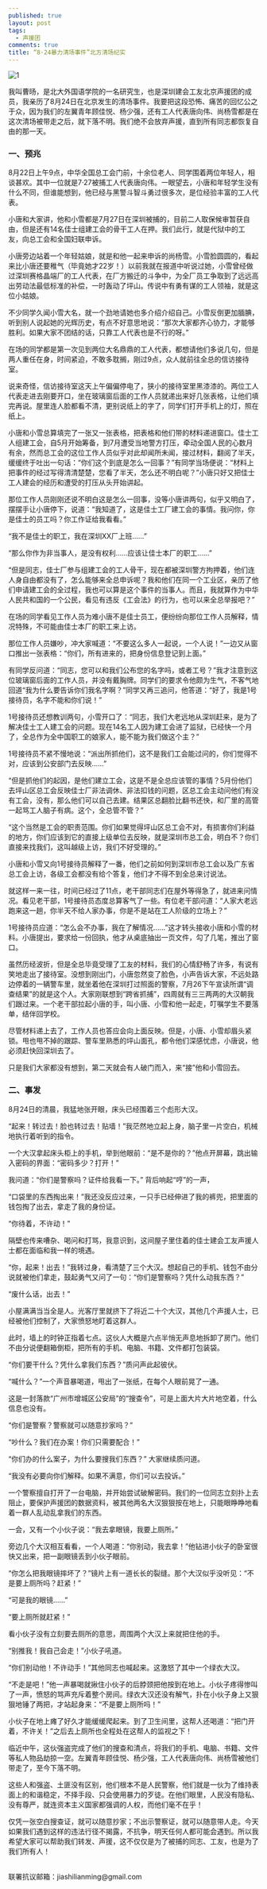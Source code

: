 ```yaml
---
published: true
layout: post
tags:
  - 声援团
comments: true
title: “8·24暴力清场事件”北方清场纪实
---
```

![1](https://i.loli.net/2018/09/07/5b92668d9680f.jpg)

我叫曹旸，是北大外国语学院的一名研究生，也是深圳建会工友北京声援团的成员，我亲历了8月24日在北京发生的清场事件。我要把这段恐怖、痛苦的回忆公之于众，因为我们的左翼青年顾佳悦、杨少强，还有工人代表唐向伟、尚杨雪都是在这次清场被带走之后，就下落不明。我们绝不会放弃声援，直到所有同志都恢复自由的那一天。

### 一、预兆

8月22日上午9点，中华全国总工会门前，十余位老人、同学围着两位年轻人，相谈甚欢。其中一位就是7·27被捕工人代表唐向伟。一眼望去，小唐和年轻学生没有什么不同，但谁能想到，他已经与黑警斗智斗勇过很多次，是位经验丰富的工人代表。

小唐和大家讲，他和小雪都是7月27日在深圳被捕的，目前二人取保候审暂获自由，但是还有14名佳士组建工会的骨干工人在押。我们此行，就是代狱中的工友，向总工会和全国妇联申诉。

小唐旁边站着一个年轻姑娘，就是和他一起来申诉的尚杨雪。小雪脸圆圆的，看起来比小唐还要稚气（毕竟她才22岁！）以前我就在报道中听说过她，小雪曾经做过深圳赛格晶端厂的工人代表，在厂方搬迁的斗争中，为全厂员工争取到了远远高出劳动法最低标准的补偿，一时轰动了坪山。传说中有勇有谋的工人领袖，就是这位小姑娘。

不少同学久闻小雪大名，就一个劲地请她也多介绍介绍自己。小雪反倒更加腼腆，听到别人说起她的光辉历史，有点不好意思地说：“那次大家都齐心协力，才能够胜利。如果大家不团结的话，只靠工人代表也是不行的呀。”

在场的同学都是第一次见到两位大名鼎鼎的工人代表，都想请他们多说几句，但是两人重任在身，时间紧迫，不敢多耽搁，刚过9点，众人就前往全总的信访接待室。

说来奇怪，信访接待室这天上午偏偏停电了，狭小的接待室里黑漆漆的。两位工人代表走进去刚要开口，坐在玻璃窗后面的工作人员就递出来好几张表格，让他们填完再说。屋里连人脸都看不清，更别说纸上的字了，同学们打开手机上的灯，照在纸上。

小唐和小雪总算填完了一张又一张表格，把表格和他们带的材料递进窗口。佳士工人组建工会，自5月开始筹备，到7月遭受当地警方打压，牵动全国人民的心数月有余，然而总工会的这位工作人员似乎对此却闻所未闻，接过材料，翻阅了半天，缓缓终于吐出一句话：“你们这个到底是怎么一回事？”有同学当场便说：“材料上把事件的经过写得清清楚楚，您看了半天，怎么还不明白呢？”小唐只好又把佳士工人建会的经历和遭受的打压从头开始讲起。

那位工作人员刚刚还说不明白这是怎么一回事，没等小唐讲两句，似乎又明白了，摆摆手让小唐停下，说道：“我知道了，这是佳士工厂建工会的事情。我问你，你是佳士的员工吗？你工作证给我看看。”

“我不是佳士的职工，我在深圳XX厂上班……”

“那么你作为非当事人，是没有权利……应该让佳士本厂的职工……”

“但是同志，佳士厂参与组建工会的工人骨干，现在都被深圳警方拘押着，他们连人身自由都没有了，怎么能够来全总申诉呢？我和他们在同一个工业区，亲历了他们申请建工会的全过程，我也可以算是这个事件的当事人。而且，我就算作为中华人民共和国的一个公民，看见有违反《工会法》的行为，也可以来全总举报吧？”

在场的同学看见工作人员为难小唐不是佳士员工，便纷纷向那位工作人员解释，情况特殊，不可能由佳士本厂的职工来上访。

那位工作人员嫌吵，冲大家喊道：“不要这么多人一起说，一个人说！”一边又从窗口推出一张表格：“你们，所有进来的，把身份信息登记到上面。”

有同学反问道：“同志，您可以和我们公布您的名字吗，或者工号？”我才注意到这位玻璃窗后面的工作人员，并没有戴胸牌。同学们的要求令他颇为生气，不客气地回道“我为什么要告诉你们我名字啊？”同学又再三追问，他答道：“好了，我是1号接待员，名字不能和你们说！”

1号接待员还想教训两句，小雪开口了：“同志，我们大老远地从深圳赶来，是为了解决佳士工人建工会的问题。现在14名工人因为建工会进了监狱，已经快一个月了，全总作为全中国职工的娘家人，能不能为我们做这个主？”

1号接待员不紧不慢地说：“派出所抓他们，这不是我们工会能过问的，你们觉得不对，应该到公安部门去反映……”

“但是抓他们的起因，是他们建立工会，这是不是全总应该管的事情？5月份他们去坪山区总工会反映佳士厂非法调休、非法扣钱的问题，区总工会主动问他们有没有工会，没有，那么他们可以自己去建。结果区总翻脸比翻书还快，和厂里的高管一起骂工人脑子有病。这个，全总管不管？”

“这个当然是工会的职责范围。你们如果觉得坪山区总工会不对，有损害你们利益的地方，你们应该到它的直接上级单位去反映，就是深圳市总工会，明白不？你们直接来找我们，这叫越级上访，我们不好受理的。”

小唐和小雪又向1号接待员解释了一番，他们之前如何到深圳市总工会以及广东省总工会上访，各级工会都没有给个答复，他们才不得不到全总来讨说法。

就这样一来一往，时间已经过了11点，老干部同志们在屋外等得急了，就进来问情况。看见老干部，1号接待员态度总算客气了一些。有位老干部问道：“人家大老远跑来这一趟，你半天不给人家办事，你是不是站在工人阶级的立场上？”

1号接待员应道：“怎么会不办事，我在了解情况……”这才转头接收小唐和小雪的材料。小唐提出，要求给一份回执，他才从桌底抽出一页文件，勾了几笔，推出了窗口。

虽然历经波折，但是全总毕竟受理了工友的材料，我们的心情舒畅了许多，有说有笑地走出了接待室。没想到刚出门，小唐忽然变了脸色，小声告诉大家，不远处路边停着的一辆警车里，就坐着他在深圳打过照面的警察，7月26下午宣读所谓“调查结果”的就是这个人。大家刚联想到“跨省抓捕”，四周就有三三两两的大汉朝我们跟过来。一个老干部拉起小唐的手，叫小唐、小雪和他一起走，叮嘱学生不要落单，结伴回学校。

尽管材料递上去了，工作人员也答应会向上面反映。但是，小唐、小雪却眉头紧锁。甩也甩不掉的跟踪、警车里熟悉的坪山面孔，都令他们深感忧虑，小唐说，他必须赶快回深圳去了。

只是我们大家都没有想到，第二天就会有人破门而入，来“接”他和小雪回去。

### 二、事发
8月24日的清晨，我猛地张开眼，床头已经围着三个彪形大汉。

“起来！转过去！脸也转过去！贴墙！”我茫然地立起上身，脑子里一片空白，机械地执行着听到的指令。

一个大汉拿起床头柜上的手机，举到他眼前：“是不是你的？”他点开屏幕，跳出输入密码的界面：“密码多少？打开！”

我问道：“你们是警察吗？证件给我看一下。”
背后响起“哼”的一声， 

“口袋里的东西掏出来！”我还没反应过来，一只手已经伸进了我的裤兜，把里面的钱包掏了出去，拿走了我的身份证。

“你待着，不许动！”

隔壁也传来嘈杂、喝问和打骂，我意识到，这间屋子里住着的佳士建会工友声援人士都在面临和我一样的境遇。

“你，起来！出去！”我转过身，看清楚了三个大汉。想起自己的手机、钱包不由分说就被他们拿走，鼓起勇气又问了一句：“你们是警察吗？凭什么动我东西？”

“废什么话，出去！”

小屋满满当当全是人。光客厅里就挤下了将近二十个大汉，其他几个声援人士，已经被他们控制了，大家愤怒地盯着这群人。

此时，墙上的时钟正指着七点。这伙人大概是六点半悄无声息地拆卸了房门。他们不由分说便翻箱倒柜，把所有的手机、电脑、书籍、文件都打包装袋。

“你们要干什么？凭什么拿我们东西？”质问声此起彼伏。

“喊什么？”一个声音暴喝道，甩出了一张纸，在每个人眼前晃了一通。

这是一封落款“广州市增城区公安局”的“搜查令”，可是上面大片大片地空着，什么信息也没有。

“你们是警察？警察就可以随意抄家吗？”

“吵什么？我们在办案！你们只需要配合！”

“你们办的什么案子，为什么要搜我们东西？”
大家继续质问道。

“我没有必要向你们解释。如果不满意，你们可以去投诉。”

一个警察擅自打开了一台电脑，并开始尝试破解密码。我们的一位同志立刻扑上去阻止，要保护声援团的数据资料，被其他两名大汉狠狠按在地上，只能眼睁睁地看着一群人乱动乱拿我们的东西。

一会，又有一个小伙子说：“我去拿眼镜，我要上厕所。”

旁边几个大汉相互看看，一个人喝道：“你别动，我去拿！”他钻进小伙子的卧室很快又出来，把一副眼镜丢到小伙子眼前。

“你怎么把我眼镜摔坏了？”镜片上有一道长长的裂缝。那个大汉似乎没听见：“不是要上厕所吗？赶紧！”

“可是我的眼镜……”

“要上厕所就赶紧！”

看小伙子没有立刻要去厕所的意思，周围两个大汉上来就把住他的手。

“别推我！我自己会走！”小伙子吼道。

“你们别动他！不许动手！”其他同志也喊起来。这激怒了其中一个绿衣大汉。

“不走是吧！”他一声暴喝就揪住小伙子的后脖颈把他按到在地上。小伙子疼得惨叫了一声，愤怒的骂声充斥着整个房间。绿衣大汉还没有解气，扑在小伙子身上又狠狠地锤了两把，才站起身来：“不是要上厕所吗！”

小伙子在地上瘫了好久才能缓缓爬起来。到了卫生间里，这帮人还喝道：“把门开着，不许关！”之后去上厕所也全程处在这帮人的监视之下！

临近中午，这伙强盗完成了他们的搜查和清点，将我们的手机、电脑、书籍、文件等私人物品劫掠一空。左翼青年顾佳悦、杨少强，工人代表唐向伟、尚杨雪被他们带走了，至今下落不明。

这些人和强盗、土匪没有区别，他们根本不是人民警察，他们就是一伙为了维持表面上的和谐稳定，不择手段、只会使用暴力的歹徒。在他们眼里，人民没有隐私、没有尊严，就连资本主义国家都强调的人权，而他们毫不在乎！

仅凭一张空白搜查证，就可以随意抄家；不出示警察证，就可以随意带人走。今天如果我们遇到这样的违法行径不揭露，不抗争，明天任何人都可能会遇到。所以我希望大家可以帮助我们转发、声援，这不仅仅是为了被捕的同志、工友，也是为了我们所有人！

<br/>
联署抗议邮箱：jiashilianming@gmail.com
